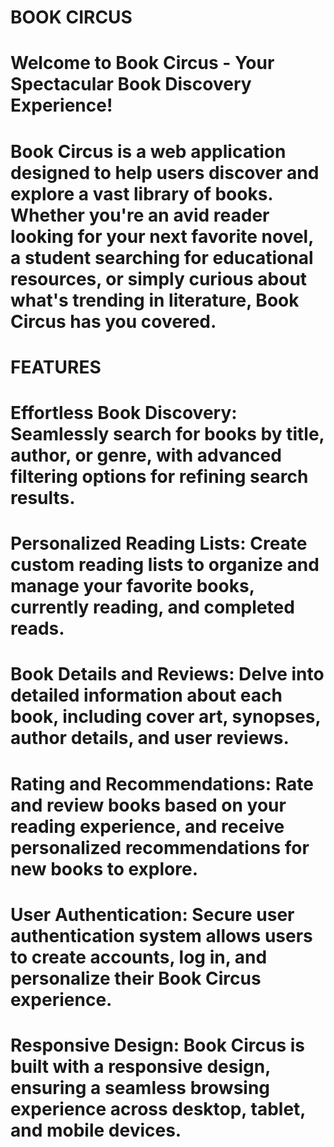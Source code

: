 # BOOK CIRCUS

# Welcome to Book Circus - Your Spectacular Book Discovery Experience!

# Book Circus is a web application designed to help users discover and explore a vast library of books. Whether you're an avid reader looking for your next favorite novel, a student searching for educational resources, or simply curious about what's trending in literature, Book Circus has you covered.

# FEATURES

# Effortless Book Discovery: Seamlessly search for books by title, author, or genre, with advanced filtering options for refining search results.

# Personalized Reading Lists: Create custom reading lists to organize and manage your favorite books, currently reading, and completed reads.

# Book Details and Reviews: Delve into detailed information about each book, including cover art, synopses, author details, and user reviews.

# Rating and Recommendations: Rate and review books based on your reading experience, and receive personalized recommendations for new books to explore.

# User Authentication: Secure user authentication system allows users to create accounts, log in, and personalize their Book Circus experience.

# Responsive Design: Book Circus is built with a responsive design, ensuring a seamless browsing experience across desktop, tablet, and mobile devices.
